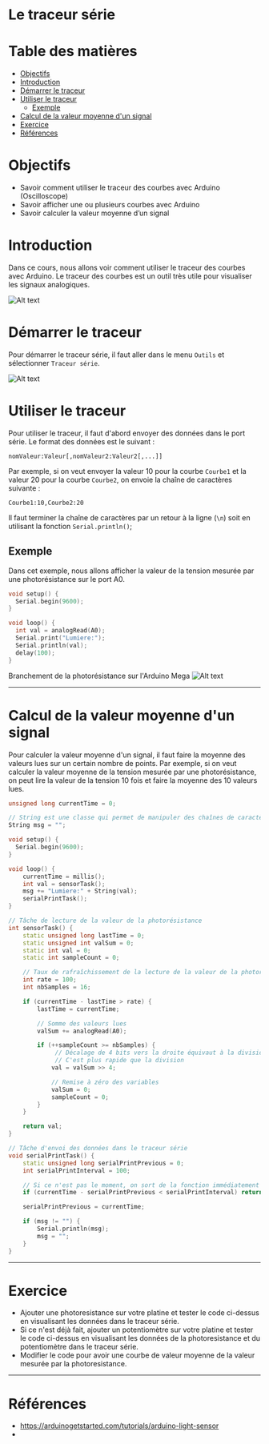 # Le traceur série <!-- omit in toc -->

# Table des matières <!-- omit in toc -->
- [Objectifs](#objectifs)
- [Introduction](#introduction)
- [Démarrer le traceur](#démarrer-le-traceur)
- [Utiliser le traceur](#utiliser-le-traceur)
  - [Exemple](#exemple)
- [Calcul de la valeur moyenne d'un signal](#calcul-de-la-valeur-moyenne-dun-signal)
- [Exercice](#exercice)
- [Références](#références)

# Objectifs
- Savoir comment utiliser le traceur des courbes avec Arduino (Oscilloscope)
- Savoir afficher une ou plusieurs courbes avec Arduino
- Savoir calculer la valeur moyenne d’un signal

# Introduction
Dans ce cours, nous allons voir comment utiliser le traceur des courbes avec Arduino. Le traceur des courbes est un outil très utile pour visualiser les signaux analogiques.

![Alt text](assets/c04_plotter.gif)

# Démarrer le traceur
Pour démarrer le traceur série, il faut aller dans le menu `Outils` et sélectionner `Traceur série`.

![Alt text](assets/c04_plotter_menu.png)

# Utiliser le traceur
Pour utiliser le traceur, il faut d'abord envoyer des données dans le port série. Le format des données est le suivant :

`nomValeur:Valeur[,nomValeur2:Valeur2[,...]]`

Par exemple, si on veut envoyer la valeur 10 pour la courbe `Courbe1` et la valeur 20 pour la courbe `Courbe2`, on envoie la chaîne de caractères suivante :

`Courbe1:10,Courbe2:20`

Il faut terminer la chaîne de caractères par un retour à la ligne (`\n`) soit en utilisant la fonction `Serial.println()`;

## Exemple
Dans cet exemple, nous allons afficher la valeur de la tension mesurée par une photorésistance sur le port A0.

```cpp
void setup() {
  Serial.begin(9600);
}

void loop() {
  int val = analogRead(A0);
  Serial.print("Lumiere:");
  Serial.println(val);
  delay(100);
}

```

Branchement de la photorésistance sur l'Arduino Mega
![Alt text](assets/photoresistance.png)

---

# Calcul de la valeur moyenne d'un signal
Pour calculer la valeur moyenne d'un signal, il faut faire la moyenne des valeurs lues sur un certain nombre de points. Par exemple, si on veut calculer la valeur moyenne de la tension mesurée par une photorésistance, on peut lire la valeur de la tension 10 fois et faire la moyenne des 10 valeurs lues.

```cpp
unsigned long currentTime = 0;

// String est une classe qui permet de manipuler des chaînes de caractères
String msg = "";

void setup() {
  Serial.begin(9600);
}

void loop() {
    currentTime = millis();
    int val = sensorTask();
    msg += "Lumiere:" + String(val);
    serialPrintTask();
}

// Tâche de lecture de la valeur de la photorésistance
int sensorTask() {
    static unsigned long lastTime = 0;
    static unsigned int valSum = 0;
    static int val = 0;
    static int sampleCount = 0;

    // Taux de rafraîchissement de la lecture de la valeur de la photorésistance
    int rate = 100;
    int nbSamples = 16;

    if (currentTime - lastTime > rate) {
        lastTime = currentTime;

        // Somme des valeurs lues
        valSum += analogRead(A0);

        if (++sampleCount >= nbSamples) {
             // Décalage de 4 bits vers la droite équivaut à la division par 16
             // C'est plus rapide que la division
            val = valSum >> 4;

            // Remise à zéro des variables
            valSum = 0;
            sampleCount = 0;
        }
    }

    return val;
}

// Tâche d'envoi des données dans le traceur série
void serialPrintTask() {
    static unsigned long serialPrintPrevious = 0;
    int serialPrintInterval = 100;

    // Si ce n'est pas le moment, on sort de la fonction immédiatement
    if (currentTime - serialPrintPrevious < serialPrintInterval) return;

    serialPrintPrevious = currentTime;

    if (msg != "") {
        Serial.println(msg);
        msg = "";
    }
}

```
---

# Exercice
- Ajouter une photoresistance sur votre platine et tester le code ci-dessus en visualisant les données dans le traceur série.
- Si ce n'est déjà fait, ajouter un potentiomètre sur votre platine et tester le code ci-dessus en visualisant les données de la photoresistance et du potentiomètre dans le traceur série.
- Modifier le code pour avoir une courbe de valeur moyenne de la valeur mesurée par la photoresistance.

---

# Références
- https://arduinogetstarted.com/tutorials/arduino-light-sensor
- 

